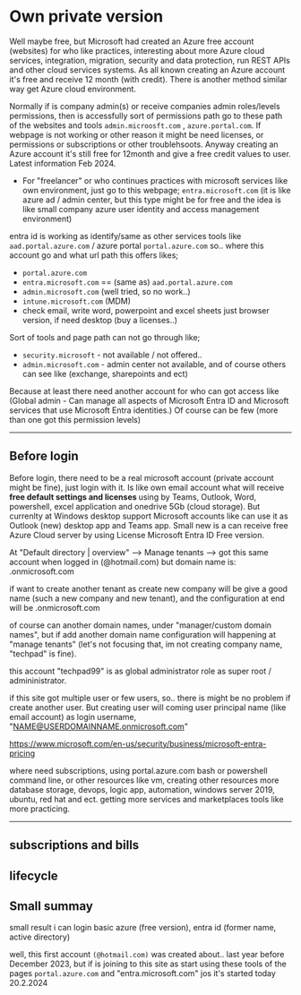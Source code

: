 # Own private version

Well maybe free, but Microsoft had created an Azure free account (websites) for who like practices, interesting about more Azure cloud services, integration, migration, security and data protection, run REST APIs and other cloud services systems. As all known creating an Azure account it's free and receive 12 month (with credit). There is another method similar way get Azure cloud environment. 

Normally if is company admin(s) or receive companies admin roles/levels permissions, then is accessfully sort of permissions path go to these path of the websites and tools `admin.microosft.com` , `azure.portal.com`. If webpage is not working or other reason it might be need licenses, or permissions or subscriptions or other troublehsoots. Anyway creating an Azure account it's still free for 12month and give a free credit values to user. Latest information Feb 2024.

- For "freelancer" or who continues practices with microsoft services like own environment, just go to this webpage; `entra.microsoft.com` (it is like azure ad / admin center, but this type might be for free and the idea is like small company azure user identity and access management environment)

entra id is working as identify/same as other services tools like `aad.portal.azure.com` / azure portal `portal.azure.com`
so.. where this account go and what url path this offers likes;
- `portal.azure.com`
- `entra.microsoft.com` == (same as) `aad.portal.azure.com`
- `admin.microsoft.com` (well tried, so no work..) 
- `intune.microsoft.com` (MDM)
- check email, write word, powerpoint and excel sheets just browser version, if need desktop (buy a licenses..)

Sort of tools and page path can not go through like;
- `security.microsoft` - not available / not offered..
- `admin.microsoft.com` - admin center not available, and of course others can see like (exchange, sharepoints and ect)

Because at least there need another account for who can got access like (Global admin - Can manage all aspects of Microsoft Entra ID and Microsoft services that use Microsoft Entra identities.) Of course can be few (more than one got this permission levels)

<hr> 

## Before login 

Before login, there need to be a real microsoft account (private account might be fine), just login with it. Is like own email account what will receive <b> free default settings and licenses </b> using by Teams, Outlook, Word, powershell, excel application and onedrive 5Gb (cloud storage). But currenlty at Windows desktop support Microsoft accounts like can use it as Outlook (new) desktop app and Teams app. Small new is a can receive free Azure Cloud server by using License Microsoft Entra ID Free version.

At "Default directory | overview" --> Manage tenants --> got this same account when logged in (<nicknameDomain>@hotmail.com)
but domain name is: <nicknameDomain>.onmicrosoft.com

if want to create another tenant as create new company will be give a good name (such a new company and new tenant), and the configuration at end will be <domainName>.onmicrosoft.com 

of course can another domain names, under "manager/custom domain names", but if add another domain name configuration will happening at "manage tenants" (let's not focusing that, im not creating company name, "techpad" is fine).

this account "techpad99" is as global administrator role as super root / admininistrator.

if this site got multiple user or few users, so.. there is might be no problem if create another user. But creating user will coming user principal name (like email account) as login username, "NAME@USERDOMAINNAME.onmicrosoft.com"

https://www.microsoft.com/en-us/security/business/microsoft-entra-pricing

where need subscriptions, using portal.azure.com bash or powershell command line, or other resources like vm, creating other resources more database storage, devops, logic app, automation, windows server 2019, ubuntu, red hat and ect. getting more services and marketplaces tools like more practicing.

<hr> 

## subscriptions and bills

## lifecycle

## Small summay

small result i can login basic azure (free version), entra id (former name, active directory)

well, this first account `(@hotmail.com)` was created about.. last year before December 2023, but if is joining to this site as start using these tools of the pages `portal.azure.com` and "entra.microsoft.com" jos it's started today 20.2.2024

